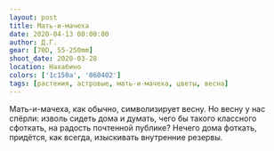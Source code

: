 ```yaml
---
layout: post
title: Мать-и-мачеха
date: 2020-04-13 00:00:00
author: Д.Г.
gear: [70D, 55-250mm]
shoot_date: 2020-03-28
location: Нахабино
colors: ['1c150a', '060402']
tags: [растения, астровые, мать-и-мачеха, цветы, весна]
---
```

Мать-и-мачеха, как обычно, символизирует весну. Но весну у нас спёрли: изволь сидеть дома и думать, чего бы такого классного сфоткать, на радость почтенной публике?  Нечего дома фоткать, придётся, как всегда, изыскивать внутренние резервы.
